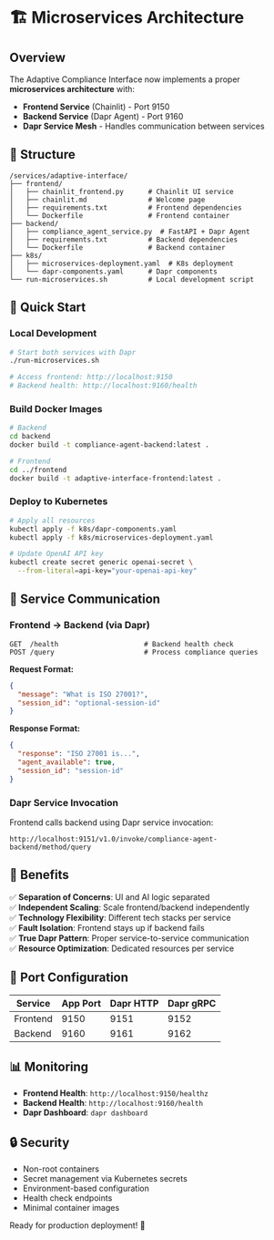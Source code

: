 # 🏗️ Microservices Architecture

## Overview

The Adaptive Compliance Interface now implements a proper **microservices architecture** with:

- **Frontend Service** (Chainlit) - Port 9150
- **Backend Service** (Dapr Agent) - Port 9160  
- **Dapr Service Mesh** - Handles communication between services

## 📁 Structure

```
/services/adaptive-interface/
├── frontend/
│   ├── chainlit_frontend.py      # Chainlit UI service
│   ├── chainlit.md               # Welcome page
│   ├── requirements.txt          # Frontend dependencies
│   └── Dockerfile                # Frontend container
├── backend/
│   ├── compliance_agent_service.py  # FastAPI + Dapr Agent
│   ├── requirements.txt          # Backend dependencies
│   └── Dockerfile                # Backend container
├── k8s/
│   ├── microservices-deployment.yaml  # K8s deployment
│   └── dapr-components.yaml      # Dapr components
└── run-microservices.sh          # Local development script
```

## 🚀 Quick Start

### Local Development
```bash
# Start both services with Dapr
./run-microservices.sh

# Access frontend: http://localhost:9150
# Backend health: http://localhost:9160/health
```

### Build Docker Images
```bash
# Backend
cd backend
docker build -t compliance-agent-backend:latest .

# Frontend  
cd ../frontend
docker build -t adaptive-interface-frontend:latest .
```

### Deploy to Kubernetes
```bash
# Apply all resources
kubectl apply -f k8s/dapr-components.yaml
kubectl apply -f k8s/microservices-deployment.yaml

# Update OpenAI API key
kubectl create secret generic openai-secret \
  --from-literal=api-key="your-openai-api-key"
```

## 🔗 Service Communication

### Frontend → Backend (via Dapr)
```
GET  /health                     # Backend health check
POST /query                      # Process compliance queries
```

**Request Format:**
```json
{
  "message": "What is ISO 27001?",
  "session_id": "optional-session-id"
}
```

**Response Format:**
```json
{
  "response": "ISO 27001 is...",
  "agent_available": true,
  "session_id": "session-id"
}
```

### Dapr Service Invocation
Frontend calls backend using Dapr service invocation:
```
http://localhost:9151/v1.0/invoke/compliance-agent-backend/method/query
```

## 🎯 Benefits

✅ **Separation of Concerns**: UI and AI logic separated  
✅ **Independent Scaling**: Scale frontend/backend independently  
✅ **Technology Flexibility**: Different tech stacks per service  
✅ **Fault Isolation**: Frontend stays up if backend fails  
✅ **True Dapr Pattern**: Proper service-to-service communication  
✅ **Resource Optimization**: Dedicated resources per service

## 🔧 Port Configuration

| Service | App Port | Dapr HTTP | Dapr gRPC |
|---------|----------|-----------|-----------|
| Frontend | 9150 | 9151 | 9152 |
| Backend | 9160 | 9161 | 9162 |

## 📊 Monitoring

- **Frontend Health**: `http://localhost:9150/healthz`
- **Backend Health**: `http://localhost:9160/health`  
- **Dapr Dashboard**: `dapr dashboard`

## 🔒 Security

- Non-root containers
- Secret management via Kubernetes secrets
- Environment-based configuration
- Health check endpoints
- Minimal container images

Ready for production deployment! 🎉